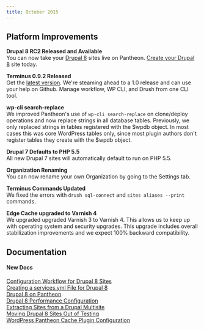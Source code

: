 ```yaml
---
title: October 2015
---
```


## Platform Improvements

**Drupal 8 RC2 Released and Available**  
You can now take your [Drupal 8](https://pantheon.io/blog/drupal-8-support-pantheon) sites live on Pantheon. [Create your Drupal 8](https://pantheon.io/d8) site today. 
  
**Terminus 0.9.2 Released**  
Get the [latest version](https://github.com/pantheon-systems/cli/releases). We're steaming ahead to a 1.0 release and can use your help on Github. Manage workflow, WP CLI, and Drush from one CLI tool.

**wp-cli search-replace**    
We improved Pantheon's use of `wp-cli search-replace` on clone/deploy operations and now replace strings in all database tables. Previously, we only replaced strings in tables registered with the $wpdb object. In most cases this was core WordPress tables only, since most plugin authors don't register tables they create with the $wpdb object.

**Drupal 7 Defaults to PHP 5.5**  
All new Drupal 7 sites will automatically default to run on PHP 5.5.

**Organization Renaming**  
You can now rename your own Organization by going to the Settings tab. 

**Terminus Commands Updated**  
We fixed the errors with `drush sql-connect` and `sites aliases --print ` commands. 

**Edge Cache upgraded to Varnish 4**    
We upgraded upgraded Varnish 3 to Varnish 4. This allows us to keep up with operating system and security upgrades. This upgrade includes overall stabilization improvements and we expect 100% backward compatibility.


## Documentation

#### New Docs

[Configuration Workflow for Drupal 8 Sites](/docs/articles/drupal/8/configuration-management/)    
[Creating a services.yml File for Drupal 8](/docs/articles/drupal/8/create-services-yml-file/)  
[Drupal 8 on Pantheon](/docs/articles/drupal/8/)  
[Drupal 8 Performance Configuration](/docs/articles/drupal/8/drupal-8-performance-and-caching-settings/)  
[Extracting Sites from a Drupal Multisite](/docs/articles/drupal/unwind-a-multisite/)  
[Moving Drupal 8 Sites Out of Testing](/docs/articles/drupal/8/moving-out-of-testing/)  
[WordPress Pantheon Cache Plugin Configuration](/docs/articles/wordpress/wordpress-pantheon-cache-plugin-configuration/)
